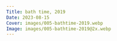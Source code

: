 ```yaml
---
Title: bath time, 2019
Date: 2023-08-15
Cover: images/005-bathtime-2019.webp
Image: images/005-bathtime-2019@2x.webp
---
```

